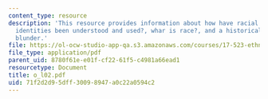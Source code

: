 ```yaml
---
content_type: resource
description: 'This resource provides information about how have racial and ethnic
  identities been understood and used?, whar is race?, and a historical case: blumenbach''s
  blunder.'
file: https://ol-ocw-studio-app-qa.s3.amazonaws.com/courses/17-523-ethnicity-and-race-in-world-politics-fall-2005/71f2d2d95dff30098947a0c22a0594c2_o_l02.pdf
file_type: application/pdf
parent_uid: 8780f61e-e01f-cf22-61f5-c4981a66ead1
resourcetype: Document
title: o_l02.pdf
uid: 71f2d2d9-5dff-3009-8947-a0c22a0594c2
---
```

